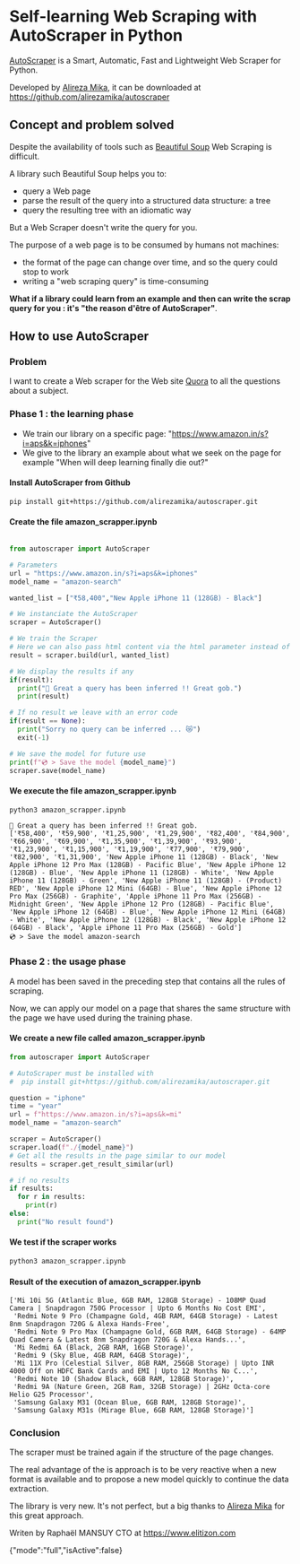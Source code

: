 # Self-learning Web Scraping with AutoScraper in Python

[AutoScraper](https://github.com/alirezamika/autoscraper) is a Smart, Automatic, Fast and Lightweight Web Scraper for Python.

Developed by [Alireza Mika](https://github.com/alirezamika), it can be downloaded at https://github.com/alirezamika/autoscraper

## Concept and problem solved

Despite the availability of tools such as [Beautiful Soup](https://www.crummy.com/software/BeautifulSoup/bs4/doc/) Web Scraping is difficult.

A library such Beautiful Soup helps you to:

- query a Web page
- parse the result of the query into a structured data structure: a tree
- query the resulting tree with an idiomatic way

But a Web Scraper doesn't write the query for you.

The purpose of a web page is to be consumed by humans not machines:

- the format of the page can change over time, and so the query could stop to work
- writing a "web scraping query" is time-consuming

**What if a library could learn from an example and then can write the scrap query for you : it's "the reason d'être of AutoScraper"**.

## How to use **AutoScraper**

### Problem

I want to create a Web scraper for the Web site [Quora](https://www.quora) to all the questions about a subject.

### Phase 1 : the learning phase

- We train our library on a specific page: "https://www.amazon.in/s?i=aps&k=iphones"
- We give to the library an example about what we seek on the page for example "When will deep learning finally die out?"

#### Install AutoScraper from Github

```bash
pip install git+https://github.com/alirezamika/autoscraper.git
```

#### Create the file amazon_scrapper.ipynb

```python

from autoscraper import AutoScraper

# Parameters
url = "https://www.amazon.in/s?i=aps&k=iphones"
model_name = "amazon-search"

wanted_list = ["₹58,400","New Apple iPhone 11 (128GB) - Black"]

# We instanciate the AutoScraper
scraper = AutoScraper()

# We train the Scraper
# Here we can also pass html content via the html parameter instead of the url (html=html_content)
result = scraper.build(url, wanted_list)

# We display the results if any
if(result):
  print("🚀 Great a query has been inferred !! Great gob.")
  print(result)

# If no result we leave with an error code
if(result == None):
  print("Sorry no query can be inferred ... 😿")
  exit(-1)

# We save the model for future use
print(f"💿 > Save the model {model_name}")
scraper.save(model_name)

```

#### We execute the file amazon_scrapper.ipynb

```bash
python3 amazon_scrapper.ipynb
```

```plain
🚀 Great a query has been inferred !! Great gob.
['₹58,400', '₹59,900', '₹1,25,900', '₹1,29,900', '₹82,400', '₹84,900', '₹66,900', '₹69,900', '₹1,35,900', '₹1,39,900', '₹93,900', '₹1,23,900', '₹1,15,900', '₹1,19,900', '₹77,900', '₹79,900', '₹82,900', '₹1,31,900', 'New Apple iPhone 11 (128GB) - Black', 'New Apple iPhone 12 Pro Max (128GB) - Pacific Blue', 'New Apple iPhone 12 (128GB) - Blue', 'New Apple iPhone 11 (128GB) - White', 'New Apple iPhone 11 (128GB) - Green', 'New Apple iPhone 11 (128GB) - (Product) RED', 'New Apple iPhone 12 Mini (64GB) - Blue', 'New Apple iPhone 12 Pro Max (256GB) - Graphite', 'Apple iPhone 11 Pro Max (256GB) - Midnight Green', 'New Apple iPhone 12 Pro (128GB) - Pacific Blue', 'New Apple iPhone 12 (64GB) - Blue', 'New Apple iPhone 12 Mini (64GB) - White', 'New Apple iPhone 12 (128GB) - Black', 'New Apple iPhone 12 (64GB) - Black', 'Apple iPhone 11 Pro Max (256GB) - Gold']
💿 > Save the model amazon-search
```

### Phase 2 : the usage phase

A model has been saved in the preceding step that contains all the rules of scraping.

Now, we can apply our model on a page that shares the same structure with the page we have used during the training phase.

#### We create a new file called amazon_scrapper.ipynb

```python
from autoscraper import AutoScraper

# AutoScraper must be installed with
#  pip install git+https://github.com/alirezamika/autoscraper.git

question = "iphone"
time = "year"
url = f"https://www.amazon.in/s?i=aps&k=mi"
model_name = "amazon-search"

scraper = AutoScraper()
scraper.load(f"./{model_name}")
# Get all the results in the page similar to our model
results = scraper.get_result_similar(url)

# if no results
if results:
  for r in results:
    print(r)
else:
  print("No result found")

```

#### We test if the scraper works

```bash
python3 amazon_scrapper.ipynb
```

#### Result of the execution of amazon_scrapper.ipynb

```plain
['Mi 10i 5G (Atlantic Blue, 6GB RAM, 128GB Storage) - 108MP Quad Camera | Snapdragon 750G Processor | Upto 6 Months No Cost EMI',
 'Redmi Note 9 Pro (Champagne Gold, 4GB RAM, 64GB Storage) - Latest 8nm Snapdragon 720G & Alexa Hands-Free',
 'Redmi Note 9 Pro Max (Champagne Gold, 6GB RAM, 64GB Storage) - 64MP Quad Camera & Latest 8nm Snapdragon 720G & Alexa Hands...',
 'Mi Redmi 6A (Black, 2GB RAM, 16GB Storage)',
 'Redmi 9 (Sky Blue, 4GB RAM, 64GB Storage)',
 'Mi 11X Pro (Celestial Silver, 8GB RAM, 256GB Storage) | Upto INR 4000 Off on HDFC Bank Cards and EMI | Upto 12 Months No C...',
 'Redmi Note 10 (Shadow Black, 6GB RAM, 128GB Storage)',
 'Redmi 9A (Nature Green, 2GB Ram, 32GB Storage) | 2GHz Octa-core Helio G25 Processor',
 'Samsung Galaxy M31 (Ocean Blue, 6GB RAM, 128GB Storage)',
 'Samsung Galaxy M31s (Mirage Blue, 6GB RAM, 128GB Storage)']
```

### Conclusion

The scraper must be trained again if the structure of the page changes.

The real advantage of the is approach is to be very reactive when a new format is available and to propose a new model quickly to continue the data extraction.

The library is very new. It's not perfect, but a big thanks to [Alireza Mika](https://github.com/alirezamika) for this great approach.

Writen by Raphaël MANSUY CTO at https://www.elitizon.com



  
{"mode":"full","isActive":false}